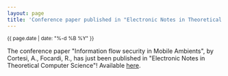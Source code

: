```yaml
---
layout: page
title: 'Conference paper published in "Electronic Notes in Theoretical Computer Science"!'
---
```


<small>{{ page.date | date: "%-d %B %Y" }}</small>

The conference paper "Information flow security in Mobile Ambients", by Cortesi, A., Focardi, R., has just been published in "Electronic Notes in Theoretical Computer Science"! Available [here](https://doi.org/10.1016/S1571-0661(04)00235-X).
